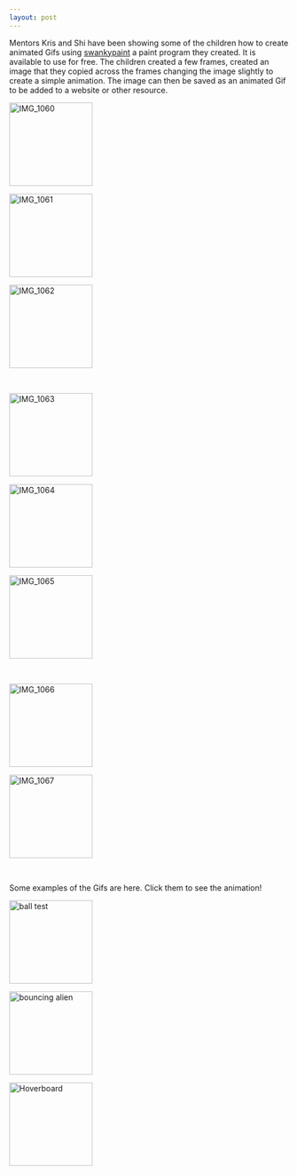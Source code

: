 ```yaml
---
layout: post
---
```

Mentors Kris and Shi have been showing some of the children how to create animated Gifs using [swankypaint](http://paint.lo4d.net/paint/edit%C2%A0) a paint program they created. It is available to use for free. The children created a few frames, created an image that they copied across the frames changing the image slightly to create a simple animation. The image can then be saved as an animated Gif to be added to a website or other resource.

<div id="gallery-1" class="gallery galleryid-2594 gallery-columns-3 gallery-size-thumbnail"><dl class="gallery-item">
			<dt class="gallery-icon landscape">
				<a href="http://theblog.is/lac/2015/04/18/coderdojo-5-creating-animated-gifs/img_1060/"><img width="150" height="150" src="http://theblog.is/lac/files/2015/04/IMG_1060-150x150.jpg" class="attachment-thumbnail size-thumbnail" alt="IMG_1060"></a>
			</dt></dl><dl class="gallery-item">
			<dt class="gallery-icon landscape">
				<a href="http://theblog.is/lac/2015/04/18/coderdojo-5-creating-animated-gifs/img_1061/"><img width="150" height="150" src="http://theblog.is/lac/files/2015/04/IMG_1061-150x150.jpg" class="attachment-thumbnail size-thumbnail" alt="IMG_1061"></a>
			</dt></dl><dl class="gallery-item">
			<dt class="gallery-icon landscape">
				<a href="http://theblog.is/lac/2015/04/18/coderdojo-5-creating-animated-gifs/img_1062/"><img width="150" height="150" src="http://theblog.is/lac/files/2015/04/IMG_1062-150x150.jpg" class="attachment-thumbnail size-thumbnail" alt="IMG_1062"></a>
			</dt></dl><br style="clear: both"><dl class="gallery-item">
			<dt class="gallery-icon landscape">
				<a href="http://theblog.is/lac/2015/04/18/coderdojo-5-creating-animated-gifs/img_1063/"><img width="150" height="150" src="http://theblog.is/lac/files/2015/04/IMG_1063-150x150.jpg" class="attachment-thumbnail size-thumbnail" alt="IMG_1063"></a>
			</dt></dl><dl class="gallery-item">
			<dt class="gallery-icon landscape">
				<a href="http://theblog.is/lac/2015/04/18/coderdojo-5-creating-animated-gifs/img_1064/"><img width="150" height="150" src="http://theblog.is/lac/files/2015/04/IMG_1064-150x150.jpg" class="attachment-thumbnail size-thumbnail" alt="IMG_1064"></a>
			</dt></dl><dl class="gallery-item">
			<dt class="gallery-icon landscape">
				<a href="http://theblog.is/lac/2015/04/18/coderdojo-5-creating-animated-gifs/img_1065/"><img width="150" height="150" src="http://theblog.is/lac/files/2015/04/IMG_1065-150x150.jpg" class="attachment-thumbnail size-thumbnail" alt="IMG_1065"></a>
			</dt></dl><br style="clear: both"><dl class="gallery-item">
			<dt class="gallery-icon landscape">
				<a href="http://theblog.is/lac/2015/04/18/coderdojo-5-creating-animated-gifs/img_1066/"><img width="150" height="150" src="http://theblog.is/lac/files/2015/04/IMG_1066-150x150.jpg" class="attachment-thumbnail size-thumbnail" alt="IMG_1066"></a>
			</dt></dl><dl class="gallery-item">
			<dt class="gallery-icon landscape">
				<a href="http://theblog.is/lac/2015/04/18/coderdojo-5-creating-animated-gifs/img_1067/"><img width="150" height="150" src="http://theblog.is/lac/files/2015/04/IMG_1067-150x150.jpg" class="attachment-thumbnail size-thumbnail" alt="IMG_1067"></a>
			</dt></dl>
			<br style="clear: both">
		</div>
        
Some examples of the Gifs are here. Click them to see the animation!

<div id="gallery-2" class="gallery galleryid-2594 gallery-columns-3 gallery-size-thumbnail"><dl class="gallery-item">
			<dt class="gallery-icon landscape">
				<a href="http://theblog.is/lac/2015/04/18/coderdojo-5-creating-animated-gifs/ball-test/"><img width="150" height="150" src="http://theblog.is/lac/files/2015/04/ball-test-150x150.gif" class="attachment-thumbnail size-thumbnail" alt="ball test"></a>
			</dt></dl><dl class="gallery-item">
			<dt class="gallery-icon landscape">
				<a href="http://theblog.is/lac/2015/04/18/coderdojo-5-creating-animated-gifs/bouncing-alien/"><img width="150" height="150" src="http://theblog.is/lac/files/2015/04/bouncing-alien-150x150.gif" class="attachment-thumbnail size-thumbnail" alt="bouncing alien"></a>
			</dt></dl><dl class="gallery-item">
			<dt class="gallery-icon landscape">
				<a href="http://theblog.is/lac/2015/04/18/coderdojo-5-creating-animated-gifs/hoverboard/"><img width="150" height="150" src="http://theblog.is/lac/files/2015/04/Hoverboard-150x150.gif" class="attachment-thumbnail size-thumbnail" alt="Hoverboard"></a>
			</dt></dl><br style="clear: both">
		</div>